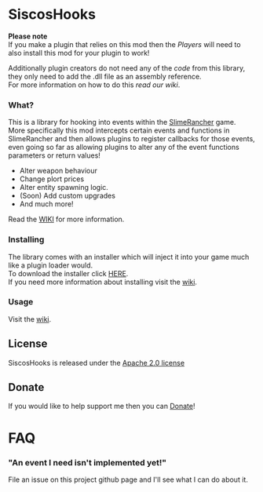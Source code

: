 # SiscosHooks

**Please note**  
If you make a plugin that relies on this mod then the _Players_ will need to also install this mod for your plugin to work!

Additionally plugin creators do not need any of the _code_ from this library, they only need to add the .dll file as an assembly reference.  
For more information on how to do this _read our wiki_.  
  

### What?
This is a library for hooking into events within the <a href="http://store.steampowered.com/app/433340/">SlimeRancher</a> game.  
More specifically this mod intercepts certain events and functions in SlimeRancher and then allows plugins to register callbacks for those events, even going so far as allowing plugins to alter any of the event functions parameters or return values!  
<ul>
<li>Alter weapon behaviour</li>
<li>Change plort prices</li>
<li>Alter entity spawning logic.</li>
<li>(Soon) Add custom upgrades</li>
<li>And much more!</li>
</ul>  
Read the <a href="/wiki">WIKI</a> for more information.  


### Installing
The library comes with an installer which will inject it into your game much like a plugin loader would.  
To download the installer click <a href="https://github.com/dsisco11/SiscosHooks/raw/master/Installer.zip">HERE</a>.  
If you need more information about installing visit the <a href="wiki">wiki</a>.

### Usage
Visit the <a href="https://github.com/dsisco11/SiscosHooks/wiki">wiki</a>.

## License
SiscosHooks is released under the <a href="https://tldrlegal.com/license/apache-license-2.0-(apache-2.0)">Apache 2.0 license</a>

## Donate
If you would like to help support me then you can <a href="https://www.paypal.com/cgi-bin/webscr?cmd=_s-xclick&hosted_button_id=DYGPA5XA4MWC2">Donate</a>!

# FAQ
### "An event I need isn't implemented yet!"
File an issue on this project github page and I'll see what I can do about it.



